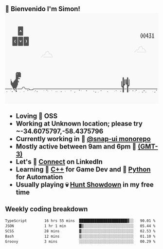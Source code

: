 <h2>🍃 <b>Bienvenido I'm Simon!&nbsp;</b></h

<section>
  <img src="./static/banner.gif" height=300 width=1000>
</section>

<br>

<ul>
  <li>
     Loving 🤍 OSS
  </li>
  <li>
		<!--START_SECTION:weather-->
		Working at <b>Unknown location; please try ~-34.6075797,-58.4375796</b>
		<!--END_SECTION:weather-->
  </li>
  <li>
    Currently working in 🎨&nbsp;<a href=https://github.com/snapverse/snap-ui target=_blank>@snap-ui monorepo</a>
  </li>
  <li>
    Mostly active between 9am and 6pm 🚩 <a href=https://onlinealarmkur.com/world/es target=_blank>(GMT-3)</a>
  </li>
  <li>
    Let's 🔗&nbsp;<a href=https://www.linkedin.com/in/itssimmons target=_blank>Connect</a> on LinkedIn
  </li>
  <li>
    Learning 👴&nbsp;<a href=https://images3.memedroid.com/images/UPLOADED755/65f2bce6734f6.webp target=_blank>C++</a> for Game Dev and 🐍&nbsp;<a href=https://qph.cf2.quoracdn.net/main-qimg-4472b6229cb75bf66ab531f3ebd4f975-lq target=_blank>Python</a> for Automation
  </li>
  <li>
    Usually playing 💀&nbsp;<a href=https://www.huntshowdown.com target=_blank>Hunt Showdown</a> in my free time
  </li>
</ul>

<h2><b>Weekly coding breakdown </b></h2>

<!--START_SECTION:waka-->

```txt
TypeScript        16 hrs 55 mins  ██████████████████████▓░░   90.01 %
JSON              1 hr 1 min      █▒░░░░░░░░░░░░░░░░░░░░░░░   05.44 %
SCSS              28 mins         ▓░░░░░░░░░░░░░░░░░░░░░░░░   02.53 %
Bash              12 mins         ▒░░░░░░░░░░░░░░░░░░░░░░░░   01.10 %
Groovy            3 mins          ░░░░░░░░░░░░░░░░░░░░░░░░░   00.29 %
```

<!--END_SECTION:waka-->
